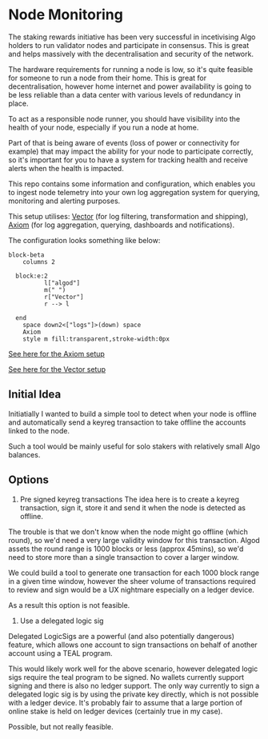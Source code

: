 # Node Monitoring

The staking rewards initiative has been very successful in incetivising Algo holders to run validator nodes and participate in consensus. This is great and helps massively with the decentralisation and security of the network.

The hardware requirements for running a node is low, so it's quite feasible for someone to run a node from their home. This is great for decentralisation, however home internet and power availability is going to be less reliable than a data center with various levels of redundancy in place.

To act as a responsible node runner, you should have visibility into the health of your node, especially if you run a node at home.

Part of that is being aware of events (loss of power or connectivity for example) that may impact the ability for your node to participate correctly, so it's important for you to have a system for tracking health and receive alerts when the health is impacted.

This repo contains some information and configuration, which enables you to ingest node telemetry into your own log aggregation system for querying, monitoring and alerting purposes.

This setup utilises: [Vector](https://github.com/vectordotdev/vector) (for log filtering, transformation and shipping), [Axiom](https://axiom.co/) (for log aggregation, querying, dashboards and notifications).

The configuration looks something like below:

```mermaid
block-beta
    columns 2

  block:e:2
          l["algod"]
          m(" ")
          r["Vector"]
          r --> l

  end
    space down2<["logs"]>(down) space
    Axiom
    style m fill:transparent,stroke-width:0px
```

[See here for the Axiom setup](./axiom/README.md)

[See here for the Vector setup](./vector/README.md)

## Initial Idea

Initiatially I wanted to build a simple tool to detect when your node is offline and automatically send a keyreg transaction to take offline the accounts linked to the node.

Such a tool would be mainly useful for solo stakers with relatively small Algo balances.

## Options

1. Pre signed keyreg transactions
The idea here is to create a keyreg transaction, sign it, store it and send it when the node is detected as offline.

The trouble is that we don't know when the node might go offline (which round), so we'd need a very large validity window for this transaction. Algod assets the round range is 1000 blocks or less (approx 45mins), so we'd need to store more than a single transaction to cover a larger window.

We could build a tool to generate one transaction for each 1000 block range in a given time window, however the sheer volume of transactions required to review and sign would be a UX nightmare especially on a ledger device.

As a result this option is not feasible.

1. Use a delegated logic sig

Delegated LogicSigs are a powerful (and also potentially dangerous) feature, which allows one account to sign transactions on behalf of another account using a TEAL program.

This would likely work well for the above scenario, however delegated logic sigs require the teal program to be signed. No wallets currently support signing and there is also no ledger support. The only way currently to sign a delegated logic sig is by using the private key directly, which is not possible with a ledger device. It's probably fair to assume that a large portion of online stake is held on ledger devices (certainly true in my case).

Possible, but not really feasible.

